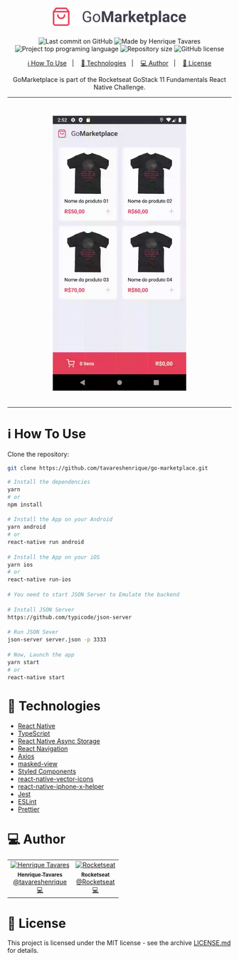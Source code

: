 <h1 align="center">
  <img alt="GoMarketplace" title="GoMarketplace" src="src/assets/logo@2x.png" width="300px" />
</h1>

<p align="center">
  <img alt="Last commit on GitHub" src="https://img.shields.io/github/last-commit/tavareshenrique/go-marketplace?color=7D40E7" />
  <img alt="Made by Henrique Tavares" src="https://img.shields.io/badge/made%20by-Rocketseat-%20?color=7D40E7" />
  <img alt="Project top programing language" src="https://img.shields.io/github/languages/top/tavareshenrique/go-marketplace?color=7D40E7">
  <img alt="Repository size" src="https://img.shields.io/github/repo-size/tavareshenrique/go-marketplace?color=7D40E7">
  <img alt="GitHub license" src="https://img.shields.io/github/license/tavareshenrique/go-marketplace?color=7D40E7">
</p>

<p align="center">
  <a href="#information_source-how-to-use">ℹ️ How To Use</a>&nbsp;&nbsp;&nbsp;|&nbsp;&nbsp;&nbsp;
  <a href="#rocket-technologies">🚀 Technologies</a>&nbsp;&nbsp;&nbsp;|&nbsp;&nbsp;&nbsp;
  <a href="#computer-author">💻 Author</a>&nbsp;&nbsp;&nbsp;|&nbsp;&nbsp;&nbsp;
  <a href="#memo-license">📝 License</a>
</p>

<p align="center">
  GoMarketplace is part of the Rocketseat GoStack 11 Fundamentals React Native Challenge.
</p>

---

<h1 align="center">
  <img alt="Demonstration" style="margin: 2px" title="Demonstration" src="assets/1.gif" width="300px" />

---

# :information_source: How To Use

Clone the repository:

```bash
git clone https://github.com/tavareshenrique/go-marketplace.git
```

```bash
# Install the dependencies
yarn
# or
npm install

# Install the App on your Android
yarn android
# or
react-native run android

# Install the App on your iOS
yarn ios
# or
react-native run-ios

# You need to start JSON Server to Emulate the backend

# Install JSON Server
https://github.com/typicode/json-server

# Run JSON Sever
json-server server.json -p 3333

# Now, Launch the app
yarn start
# or
react-native start
```

# :rocket: Technologies

- [React Native](https://reactnative.dev/)
- [TypeScript](https://github.com/microsoft/TypeScript)
- [React Native Async Storage](https://github.com/react-native-community/async-storage)
- [React Navigation](https://reactnavigation.org/)
- [Axios](https://github.com/axios/axios)
- [masked-view](https://github.com/react-native-community/react-native-masked-view)
- [Styled Components](https://www.styled-components.com/)
- [react-native-vector-icons](https://github.com/oblador/react-native-vector-icons)
- [react-native-iphone-x-helper](https://github.com/ptelad/react-native-iphone-x-helper)
- [Jest](https://jestjs.io/)
- [ESLint](https://eslint.org/)
- [Prettier](https://prettier.io/)

# :computer: Author

<table>
  <tr>
    <td align="center">
      <a href="http://github.com/tavareshenrique/">
        <img src="https://avatars1.githubusercontent.com/u/27022914?v=4" width="100px;" alt="Henrique Tavares"/>
        <br />
        <sub>
          <b>Henrique Tavares</b>
        </sub>
       </a>
       <br />
       <a href="https://www.linkedin.com/in/tavareshenrique/" title="Linkedin">@tavareshenrique</a>
       <br />
       <a href="https://github.com/tavareshenrique/
                feet-app/commits?author=tavareshenrique" title="Code">💻</a>
    </td>
    <td align="center">
      <a href="https://github.com/Rocketseat/">
        <img src="https://avatars0.githubusercontent.com/u/28929274?s=200&v=4" width="100px;" alt="Rocketseat"/>
        <br />
        <sub>
          <b>Rocketseat</b>
        </sub>
       </a>
       <br />
       <a href="https://www.linkedin.com/in/tavareshenrique/" title="Linkedin">@Rocketseat</a>
       <br />
       <a href="https://github.com/tavareshenrique/go-marketplace/commits?author=tavareshenrique" title="Code">💻</a>
    </td>
  </tr>
</table>

# :memo: License

This project is licensed under the MIT license - see the archive [LICENSE.md](https://github.com/tavareshenrique/go-marketplace/blob/master/LICENSE.md) for details.
